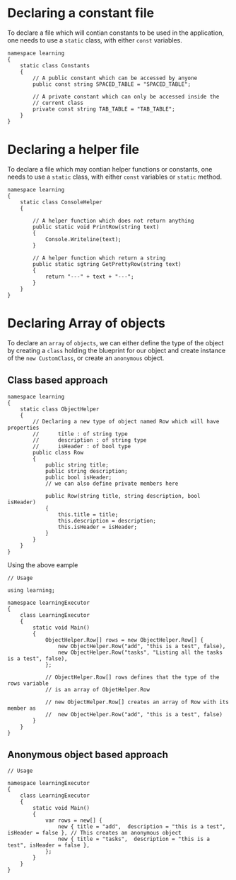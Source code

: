 # Declaring a constant file
To declare a file which will contian constants to be used in the application, one needs to use a `static` class, with either `const` variables.

```
namespace learning
{
    static class Constants
    {
        // A public constant which can be accessed by anyone
        public const string SPACED_TABLE = "SPACED_TABLE";

        // A private constant which can only be accessed inside the 
        // current class
        private const string TAB_TABLE = "TAB_TABLE";
    }
}
```

# Declaring a helper file
To declare a file which may contian helper functions or constants, one needs to use a `static` class, with either `const` variables or `static` method.

```
namespace learning
{
    static class ConsoleHelper
    {
    
        // A helper function which does not return anything
        public static void PrintRow(string text)
        {
            Console.Writeline(text);
        }
        
        // A helper function which return a string
        public static sgtring GetPrettyRow(string text)
        {
            return "---" + text + "---";
        }       
    }
}
```

# Declaring Array of objects
To declare an `array` of `objects`, we can either define the type of the object by creating a `class` holding the blueprint for our object and create instance of the `new CustomClass`, or create an `anonymous` object.

## Class based approach
```
namespace learning
{
    static class ObjectHelper
    {
        // Declaring a new type of object named Row which will have properties
        //      title : of string type
        //      description : of string type
        //      isHeader : of bool type
        public class Row
        {
            public string title;
            public string description;
            public bool isHeader;
            // we can also define private members here

            public Row(string title, string description, bool isHeader)
            {
                this.title = title;
                this.description = description;
                this.isHeader = isHeader;
            }
        }
    }
}
```

Using the above eample
```
// Usage

using learning;

namespace learningExecutor
{
    class LearningExecutor
    {
        static void Main()
        {
            ObjectHelper.Row[] rows = new ObjectHelper.Row[] {
                new ObjectHelper.Row("add", "this is a test", false),
                new ObjectHelper.Row("tasks", "Listing all the tasks is a test", false),
            };

            // ObjectHelper.Row[] rows defines that the type of the rows variable
            // is an array of ObjetHelper.Row

            // new ObjectHelper.Row[] creates an array of Row with its member as
            //  new ObjectHelper.Row("add", "this is a test", false)
        }
    }
}
```

## Anonymous object based approach

```
// Usage

namespace learningExecutor
{
    class LearningExecutor
    {
        static void Main()
        {
            var rows = new[] {
                new { title = "add",  description = "this is a test", isHeader = false }, // This creates an anonymous object
                new { title = "tasks",  description = "this is a test", isHeader = false },
            };
        }
    }
}
```
